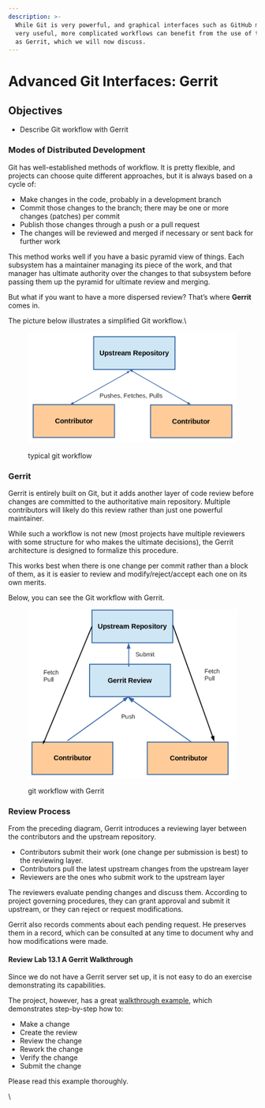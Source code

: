 ```yaml
---
description: >-
  While Git is very powerful, and graphical interfaces such as GitHub may be
  very useful, more complicated workflows can benefit from the use of tools such
  as Gerrit, which we will now discuss.
---
```


# Advanced Git Interfaces: Gerrit

## Objectives

* Describe Git workflow with Gerrit

### Modes of Distributed Development

Git has well-established methods of workflow. It is pretty flexible, and projects can choose quite different approaches, but it is always based on a cycle of:

* Make changes in the code, probably in a development branch
* Commit those changes to the branch; there may be one or more changes (patches) per commit
* Publish those changes through a push or a pull request
* The changes will be reviewed and merged if necessary or sent back for further work

This method works well if you have a basic pyramid view of things. Each subsystem has a maintainer managing its piece of the work, and that manager has ultimate authority over the changes to that subsystem before passing them up the pyramid for ultimate review and merging.

But what if you want to have a more dispersed review? That’s where **Gerrit** comes in.

The picture below illustrates a simplified Git workflow.\


<figure><img src="../../.gitbook/assets/image.png" alt="" width="563"><figcaption><p>typical git workflow</p></figcaption></figure>

### Gerrit

Gerrit is entirely built on Git, but it adds another layer of code review before changes are committed to the authoritative main repository. Multiple contributors will likely do this review rather than just one powerful maintainer.

While such a workflow is not new (most projects have multiple reviewers with some structure for who makes the ultimate decisions), the Gerrit architecture is designed to formalize this procedure.

This works best when there is one change per commit rather than a block of them, as it is easier to review and modify/reject/accept each one on its own merits.

Below, you can see the Git workflow with Gerrit.

<figure><img src="../../.gitbook/assets/image (1).png" alt="" width="563"><figcaption><p>git workflow with Gerrit</p></figcaption></figure>

### Review Process

From the preceding diagram, Gerrit introduces a reviewing layer between the contributors and the upstream repository.

* Contributors submit their work (one change per submission is best) to the reviewing layer.
* Contributors pull the latest upstream changes from the upstream layer
* Reviewers are the ones who submit work to the upstream layer

The reviewers evaluate pending changes and discuss them. According to project governing procedures, they can grant approval and submit it upstream, or they can reject or request modifications.

Gerrit also records comments about each pending request. He preserves them in a record, which can be consulted at any time to document why and how modifications were made.

#### Review  Lab 13.1 A Gerrit Walkthrough

Since we do not have a Gerrit server set up, it is not easy to do an exercise demonstrating its capabilities.

The project, however, has a great [walkthrough example](https://gerrit-review.googlesource.com/Documentation/intro-gerrit-walkthrough.html), which demonstrates step-by-step how to:

* Make a change
* Create the review
* Review the change
* Rework the change
* Verify the change
* Submit the change

Please read this example thoroughly.

\
